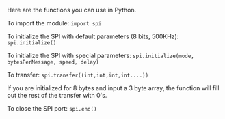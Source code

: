 Here are the functions you can use in Python.

To import the module:
`import spi`

To initialize the SPI with default parameters (8 bits, 500KHz):
`spi.initialize()`

To initialize the SPI with special parameters:
`spi.initialize(mode, bytesPerMessage, speed, delay)`

To transfer:
`spi.transfer((int,int,int,int....))`

If you are initialized for 8 bytes and input a 3 byte array, the function will fill out the rest of the transfer with 0's.

To close the SPI port:
`spi.end()`
